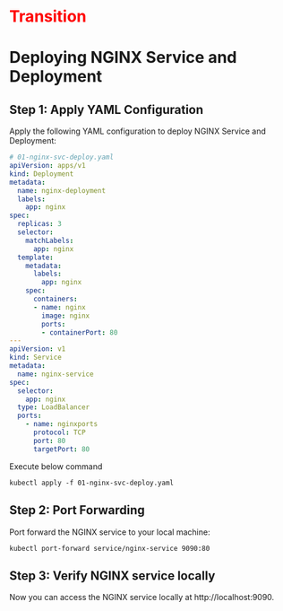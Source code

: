 
# <font color="red">Transition</font>

# Deploying NGINX Service and Deployment

## Step 1: Apply YAML Configuration

Apply the following YAML configuration to deploy NGINX Service and Deployment:
```yaml
# 01-nginx-svc-deploy.yaml
apiVersion: apps/v1
kind: Deployment
metadata:
  name: nginx-deployment
  labels:
    app: nginx
spec:
  replicas: 3
  selector:
    matchLabels:
      app: nginx
  template:
    metadata:
      labels:
        app: nginx
    spec:
      containers:
      - name: nginx
        image: nginx
        ports:
        - containerPort: 80
---
apiVersion: v1
kind: Service
metadata:
  name: nginx-service
spec:
  selector:
    app: nginx
  type: LoadBalancer
  ports:
    - name: nginxports
      protocol: TCP
      port: 80
      targetPort: 80
```

Execute below command
```console
kubectl apply -f 01-nginx-svc-deploy.yaml
```

## Step 2: Port Forwarding

Port forward the NGINX service to your local machine:

```console
kubectl port-forward service/nginx-service 9090:80
```

## Step 3: Verify NGINX service locally

Now you can access the NGINX service locally at http://localhost:9090.
 
 
